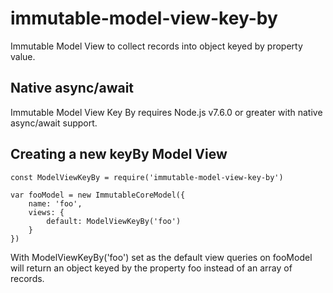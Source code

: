 # immutable-model-view-key-by

Immutable Model View to collect records into object keyed by property value.

## Native async/await

Immutable Model View Key By requires Node.js v7.6.0 or greater with native
async/await support.

## Creating a new keyBy Model View

    const ModelViewKeyBy = require('immutable-model-view-key-by')

    var fooModel = new ImmutableCoreModel({
        name: 'foo',
        views: {
            default: ModelViewKeyBy('foo')
        }
    })

With ModelViewKeyBy('foo') set as the default view queries on fooModel will
return an object keyed by the property foo instead of an array of records.
